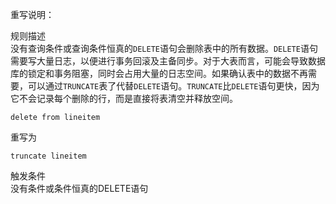 重写说明：

规则描述  
没有查询条件或查询条件恒真的`DELETE`语句会删除表中的所有数据。`DELETE`语句需要写大量日志，以便进行事务回滚及主备同步。对于大表而言，可能会导致数据库的锁定和事务阻塞，同时会占用大量的日志空间。如果确认表中的数据不再需要，可以通过`TRUNCATE`表了代替`DELETE`语句。`TRUNCATE`比`DELETE`语句更快，因为它不会记录每个删除的行，而是直接将表清空并释放空间。
```
delete from lineitem
```
重写为
```
truncate lineitem
```

触发条件  
没有条件或条件恒真的DELETE语句
